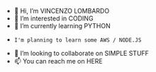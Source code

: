 - 👋 Hi, I’m VINCENZO LOMBARDO
- 👀 I’m interested in CODING
- 🌱 I’m currently learning PYTHON
-     I'm planning to learn some AWS / NODE.JS
- 💞️ I’m looking to collaborate on SIMPLE STUFF
- 📫 You can reach me on HERE

<!---
OneVincenzo/OneVincenzo is a ✨ special ✨ repository because its `README.md` (this file) appears on your GitHub profile.
You can click the Preview link to take a look at your changes.
--->

